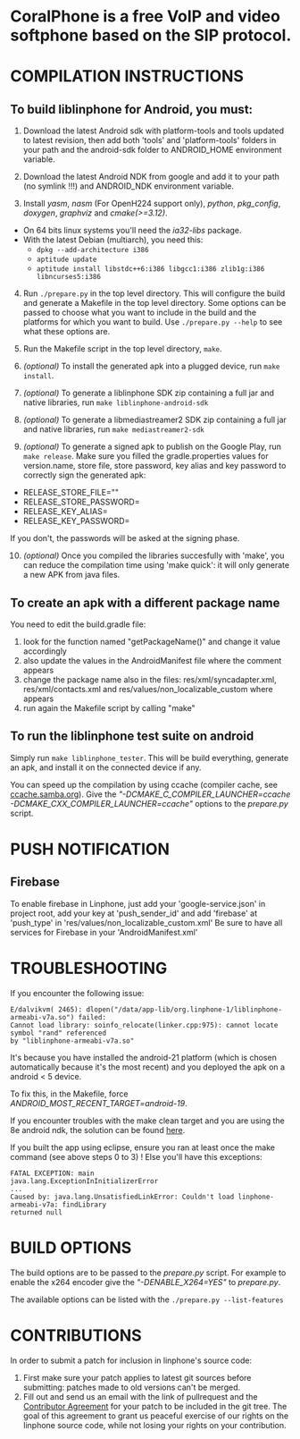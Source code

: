 
# CoralPhone is a free VoIP and video softphone based on the SIP protocol.

# COMPILATION INSTRUCTIONS

## To build liblinphone for Android, you must:

1. Download the latest Android sdk with platform-tools and tools updated to latest revision, then add both 'tools' and 'platform-tools' folders in your path and the android-sdk folder to ANDROID_HOME environment variable.

2. Download the latest Android NDK from google and add it to your path (no symlink !!!) and ANDROID_NDK environment variable.

3. Install _yasm_, _nasm_ (For OpenH224 support only), _python_, _pkg_config_, _doxygen_, _graphviz_ and _cmake(>=3.12)_.
  * On 64 bits linux systems you'll need the _ia32-libs_ package.
  * With the latest Debian (multiarch), you need this:
    * `dpkg --add-architecture i386`
    * `aptitude update`
    * `aptitude install libstdc++6:i386 libgcc1:i386 zlib1g:i386 libncurses5:i386`

4. Run `./prepare.py` in the top level directory. This will configure the build and generate a Makefile in the top level directory. Some options can be passed to choose what you want to include in the build and the platforms for which you want to build. Use `./prepare.py --help` to see what these options are.

5. Run the Makefile script in the top level directory, `make`.

6. _(optional)_ To install the generated apk into a plugged device, run	`make install`.

7. _(optional)_ To generate a liblinphone SDK zip containing a full jar and native libraries, run `make liblinphone-android-sdk`

8. _(optional)_ To generate a libmediastreamer2 SDK zip containing a full jar and native libraries, run `make mediastreamer2-sdk`

9. _(optional)_ To generate a signed apk to publish on the Google Play, run `make release`. Make sure you filled the gradle.properties values for version.name, store file, store password, key alias and key password to correctly sign the generated apk:
  * RELEASE_STORE_FILE=""
  * RELEASE_STORE_PASSWORD=
  * RELEASE_KEY_ALIAS=
  * RELEASE_KEY_PASSWORD=

  If you don't, the passwords will be asked at the signing phase.

10. _(optional)_ Once you compiled the libraries succesfully with 'make', you can reduce the compilation time using 'make quick': it will only generate a new APK from java files.

## To create an apk with a different package name

You need to edit the build.gradle file:

1. look for the function named "getPackageName()" and change it value accordingly
2. also update the values in the AndroidManifest file where the comment <!-- Change package ! --> appears
3. change the package name also in the files: res/xml/syncadapter.xml, res/xml/contacts.xml and res/values/non_localizable_custom where <!-- Change package ! --> appears
4. run again the Makefile script by calling "make"

## To run the liblinphone test suite on android

Simply run `make liblinphone_tester`. This will be build everything, generate an apk, and install it on the connected device if any.

You can speed up the compilation by using ccache (compiler cache, see [ccache.samba.org](https://ccache.samba.org/)). Give the *"-DCMAKE_C_COMPILER_LAUNCHER=ccache -DCMAKE_CXX_COMPILER_LAUNCHER=ccache"* options to the *prepare.py* script.

# PUSH NOTIFICATION

## Firebase

To enable firebase in Linphone, just add your 'google-service.json' in project root, add your key at 'push_sender_id' and add 'firebase' at 'push_type' in 'res/values/non_localizable_custom.xml'
Be sure to have all services for Firebase in your 'AndroidManifest.xml'

# TROUBLESHOOTING

If you encounter the following issue:

```
E/dalvikvm( 2465): dlopen("/data/app-lib/org.linphone-1/liblinphone-armeabi-v7a.so") failed:
Cannot load library: soinfo_relocate(linker.cpp:975): cannot locate symbol "rand" referenced
by "liblinphone-armeabi-v7a.so"
```

It's because you have installed the android-21 platform (which is chosen automatically because it's the most recent) and you deployed the apk on a android < 5 device.

To fix this, in the Makefile, force *ANDROID_MOST_RECENT_TARGET=android-19*.

If you encounter troubles with the make clean target and you are using the 8e android ndk, the solution can be found [here](https://groups.google.com/forum/?fromgroups=#!topic/android-ndk/3wIbb-h3nDU).

If you built the app using eclipse, ensure you ran at least once the make command (see above steps 0 to 3) ! Else you'll have this exceptions:

```
FATAL EXCEPTION: main
java.lang.ExceptionInInitializerError
...
Caused by: java.lang.UnsatisfiedLinkError: Couldn't load linphone-armeabi-v7a: findLibrary
returned null
```

# BUILD OPTIONS

The build options are to be passed to the *prepare.py* script. For example to enable the x264 encoder give the *"-DENABLE_X264=YES"* to *prepare.py*.

The available options can be listed with the `./prepare.py --list-features`

# CONTRIBUTIONS

In order to submit a patch for inclusion in linphone's source code:

1.    First make sure your patch applies to latest git sources before submitting: patches made to old versions can't be merged.
2.    Fill out and send us an email with the link of pullrequest and the [Contributor Agreement](http://www.belledonne-communications.com/downloads/Belledonne_communications_CA.pdf) for your patch to be included in the git tree. The goal of this agreement to grant us peaceful exercise of our rights on the linphone source code, while not losing your rights on your contribution.

